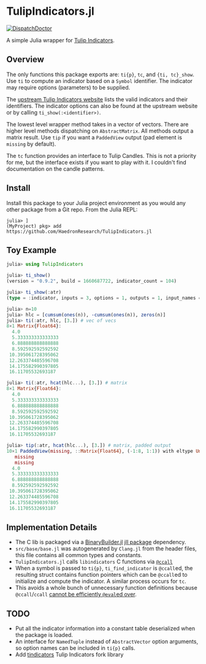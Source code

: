 # TulipIndicators.jl

<!-- [![Aqua QA](https://raw.githubusercontent.com/JuliaTesting/Aqua.jl/master/badge.svg)](https://github.com/JuliaTesting/Aqua.jl) -->

[![DispatchDoctor](https://img.shields.io/badge/%F0%9F%A9%BA_tested_with-DispatchDoctor.jl-blue?labelColor=white)](https://github.com/MilesCranmer/DispatchDoctor.jl)

A simple Julia wrapper for [Tulip Indicators](https://github.com/TulipCharts/tulipindicators).

## Overview
The only functions this package exports are: `ti{p}`, `tc`, and `{ti, tc}_show`. Use `ti` to compute an indicator based on a `Symbol` identifier. The indicator may require options (parameters) to be supplied. 

The [upstream Tulip Indicators website](https://tulipindicators.org/list) lists the valid indicators and their identifiers. The indicator options can also be found at the upstream website or by calling `ti_show(:<identifier>)`.

The lowest level wrapper method takes in a vector of vectors. There are higher level methods dispatching on `AbstractMatrix`. All methods output a matrix result. Use `tip` if you want a `PaddedView` output (pad element is `missing` by default).

The `tc` function provides an interface to Tulip Candles. This is not a priority for me, but the interface exists if you want to play with it. I couldn't find documentation on the candle patterns.

## Install
Install this package to your Julia project environment as you would any other package from a Git repo. From the Julia REPL:
```
julia> ]
(MyProject) pkg> add https://github.com/HaedronResearch/TulipIndicators.jl
```

## Toy Example
```julia
julia> using TulipIndicators

julia> ti_show()
(version = "0.9.2", build = 1660687722, indicator_count = 104)

julia> ti_show(:atr)
(type = :indicator, inputs = 3, options = 1, outputs = 1, input_names = [:high, :low, :close], option_names = [:period], output_names = [:atr], start = Ptr{Nothing} ..., indicator = Ptr{Nothing} ..., indicator_ref = Ptr{Nothing} ...)

julia> n=10
julia> hlc = [cumsum(ones(n)), -cumsum(ones(n)), zeros(n)]
julia> ti(:atr, hlc, [3.]) # vec of vecs
8×1 Matrix{Float64}:
  4.0
  5.333333333333333
  6.888888888888888
  8.592592592592592
 10.395061728395062
 12.263374485596708
 14.175582990397805
 16.11705532693187

julia> ti(:atr, hcat(hlc...), [3.]) # matrix
8×1 Matrix{Float64}:
  4.0
  5.333333333333333
  6.888888888888888
  8.592592592592592
 10.395061728395062
 12.263374485596708
 14.175582990397805
 16.11705532693187

julia> tip(:atr, hcat(hlc...), [3.]) # matrix, padded output
10×1 PaddedView(missing, ::Matrix{Float64}, (-1:8, 1:1)) with eltype Union{Missing, Float64} with indices -1:8×1:1:
   missing
   missing
  4.0
  5.333333333333333
  6.888888888888888
  8.592592592592592
 10.395061728395062
 12.263374485596708
 14.175582990397805
 16.11705532693187
```

## Implementation Details
* The C lib is packaged via a [BinaryBuilder.jl](https://github.com/JuliaPackaging/BinaryBuilder.jl) [jll package](https://github.com/JuliaBinaryWrappers/TulipIndicators_jll.jl) dependency.
* `src/base/base.jl` was autogenerated by `Clang.jl` from the header files, this file contains all common types and constants.
* `TulipIndicators.jl` calls `libindicators` C functions via [`@ccall`](https://docs.julialang.org/en/v1/base/c/)
* When a symbol is passed to `ti{p}`, `ti_find_indicator` is `@ccall`ed, the resulting struct contains function pointers which can be `@ccall`ed to initialize and compute the indicator. A similar process occurs for `tc`.
* This avoids a whole bunch of unnecessary function definitions because `@ccall`/`ccall` [cannot be efficiently `@eval`ed over](https://docs.julialang.org/en/v1/manual/calling-c-and-fortran-code/#Non-constant-Function-Specifications).

## TODO
* Put all the indicator information into a constant table deserialized when the package is loaded.
* An interface for `NamedTuple` instead of `AbstractVector` option arguments, so option names can be included in `ti{p}` calls.
* Add [tindicators](https://github.com/3jane/tindicators) Tulip Indicators fork library

